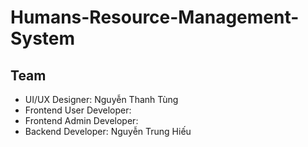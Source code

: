 # Humans-Resource-Management-System
## Team
- UI/UX Designer: Nguyễn Thanh Tùng
- Frontend User Developer:
- Frontend Admin Developer:
- Backend Developer: Nguyễn Trung Hiếu
